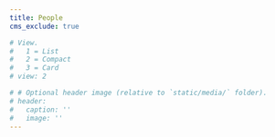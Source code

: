 ```yaml
---
title: People
cms_exclude: true

# View.
#   1 = List
#   2 = Compact
#   3 = Card
# view: 2

# # Optional header image (relative to `static/media/` folder).
# header:
#   caption: ''
#   image: ''
---
```

